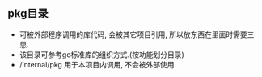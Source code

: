 ## pkg目录
- 可被外部程序调用的库代码, 会被其它项目引用, 所以放东西在里面时需要三思.
- 该目录可参考go标准库的组织方式.(按功能划分目录)
- /internal/pkg 用于本项目内调用, 不会被外部使用.
